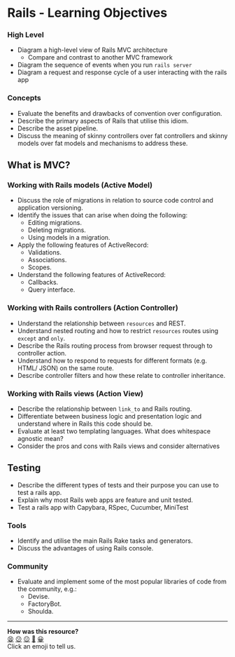 # Rails - Learning Objectives

### High Level
* Diagram a high-level view of Rails MVC architecture
  * Compare and contrast to another MVC framework
* Diagram the sequence of events when you run `rails server`
* Diagram a request and response cycle of a user interacting with the rails app

### Concepts
* Evaluate the benefits and drawbacks of convention over configuration.
* Describe the primary aspects of Rails that utilise this idiom.
* Describe the asset pipeline.
* Discuss the meaning of skinny controllers over fat controllers and skinny models over fat models and mechanisms to address these.

## What is MVC?

### Working with Rails models (Active Model)
* Discuss the role of migrations in relation to source code control and application versioning.
* Identify the issues that can arise when doing the following:
  * Editing migrations.
  * Deleting migrations.
  * Using models in a migration.
* Apply the following features of ActiveRecord:
  * Validations.
  * Associations.
  * Scopes.
* Understand the following features of ActiveRecord:
  * Callbacks.
  * Query interface.

### Working with Rails controllers (Action Controller)
* Understand the relationship between `resources` and REST.
* Understand nested routing and how to restrict `resources` routes using `except` and `only`.
* Describe the Rails routing process from browser request through to controller action.
* Understand how to respond to requests for different formats (e.g. HTML/ JSON) on the same route.
* Describe controller filters and how these relate to controller inheritance.

### Working with Rails views (Action View)
* Describe the relationship between `link_to` and Rails routing.
* Differentiate between business logic and presentation logic and understand where in Rails this code should be.
* Evaluate at least two templating languages.  What does whitespace agnostic mean?
* Consider the pros and cons with Rails views and consider alternatives

## Testing
* Describe the different types of tests and their purpose you can use to test a rails app.
* Explain why most Rails web apps are feature and unit tested.
* Test a rails app with Capybara, RSpec, Cucumber, MiniTest

### Tools
* Identify and utilise the main Rails Rake tasks and generators.
* Discuss the advantages of using Rails console.

### Community
* Evaluate and implement some of the most popular libraries of code from the community, e.g.:
  * Devise.
  * FactoryBot.
  * Shoulda.

<!-- BEGIN GENERATED SECTION DO NOT EDIT -->

---

**How was this resource?**  
[😫](https://airtable.com/shrUJ3t7KLMqVRFKR?prefill_Repository=makersacademy/course&prefill_File=engineering_projects/rails/learning_objectives.md&prefill_Sentiment=😫) [😕](https://airtable.com/shrUJ3t7KLMqVRFKR?prefill_Repository=makersacademy/course&prefill_File=engineering_projects/rails/learning_objectives.md&prefill_Sentiment=😕) [😐](https://airtable.com/shrUJ3t7KLMqVRFKR?prefill_Repository=makersacademy/course&prefill_File=engineering_projects/rails/learning_objectives.md&prefill_Sentiment=😐) [🙂](https://airtable.com/shrUJ3t7KLMqVRFKR?prefill_Repository=makersacademy/course&prefill_File=engineering_projects/rails/learning_objectives.md&prefill_Sentiment=🙂) [😀](https://airtable.com/shrUJ3t7KLMqVRFKR?prefill_Repository=makersacademy/course&prefill_File=engineering_projects/rails/learning_objectives.md&prefill_Sentiment=😀)  
Click an emoji to tell us.

<!-- END GENERATED SECTION DO NOT EDIT -->
